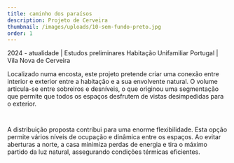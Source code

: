 ```yaml
---
title: caminho dos paraísos
description: Projeto de Cerveira
thumbnail: /images/uploads/10-sem-fundo-preto.jpg
order: 1
---
```


<section class="section-bottom-aligned">

2024 - atualidade | Estudos preliminares Habitação Unifamiliar
Portugal | Vila Nova de Cerveira
</section>

<section class="section-undefined-aligned">

Localizado numa encosta, este projeto pretende criar uma conexão entre interior e exterior entre a habitação e a sua envolvente natural. O volume articula-se entre sobreiros e desníveis, o que originou uma segmentação que permite que todos os espaços desfrutem de vistas desimpedidas para o exterior.

</section>

![]()

![]()

<section class="section-undefined-aligned">

A distribuição proposta contribui para uma enorme flexibilidade. Esta opção permite vários níveis de ocupação e dinâmica entre os espaços. Ao evitar aberturas a norte, a casa minimiza perdas de energia e tira o máximo partido da luz natural, assegurando condições térmicas eficientes.

</section>

![]()

![]()
